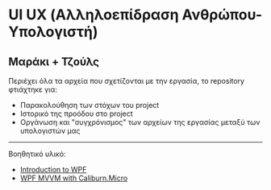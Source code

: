 # **UI UX (Αλληλοεπίδραση Ανθρώπου-Υπολογιστή)**
## Μαράκι + Τζούλς

Περιέχει όλα τα αρχεία που σχετίζονται με την εργασία, το repository φτιάχτηκε για:
- Παρακολούθηση των στόχων του project
- Ιστορικό της προόδου στο project
- Οργάνωση και "συγχρόνισμος" των αρχείων της εργασίας μεταξύ των υπολογιστών μας
***
Βοηθητικό υλικό:
- [Introduction to WPF](https://www.youtube.com/watch?v=gSfMNjWNoX0&t=2070s)
- [WPF MVVM with Caliburn.Micro](https://www.youtube.com/watch?v=laPFq3Fhs8k&t=473s)

